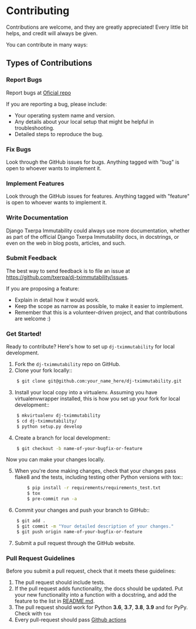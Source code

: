 # Contributing

Contributions are welcome, and they are greatly appreciated! Every
little bit helps, and credit will always be given. 

You can contribute in many ways:

## Types of Contributions

### Report Bugs

Report bugs at [Oficial repo](https://github.com/txerpa/dj-tximmutability/issues)

If you are reporting a bug, please include:

* Your operating system name and version.
* Any details about your local setup that might be helpful in troubleshooting.
* Detailed steps to reproduce the bug.

### Fix Bugs

Look through the GitHub issues for bugs. Anything tagged with "bug"
is open to whoever wants to implement it.

### Implement Features

Look through the GitHub issues for features. Anything tagged with "feature"
is open to whoever wants to implement it.

### Write Documentation

Django Txerpa Immutability could always use more documentation, whether as part of the 
official Django Txerpa Immutability docs, in docstrings, or even on the web in blog posts,
articles, and such.

### Submit Feedback

The best way to send feedback is to file an issue at https://github.com/txerpa/dj-tximmutability/issues.

If you are proposing a feature:

* Explain in detail how it would work.
* Keep the scope as narrow as possible, to make it easier to implement.
* Remember that this is a volunteer-driven project, and that contributions
  are welcome :)

### Get Started!

Ready to contribute? Here's how to set up `dj-tximmutability` for local development.

1. Fork the `dj-tximmutability` repo on GitHub.
2. Clone your fork locally::
```bash
    $ git clone git@github.com:your_name_here/dj-tximmutability.git
```

3. Install your local copy into a virtualenv. Assuming you have virtualenvwrapper installed, this is how you set up your fork for local development::
```bash
    $ mkvirtualenv dj-tximmutability
    $ cd dj-tximmutability/
    $ python setup.py develop
```

4. Create a branch for local development::
```bash
    $ git checkout -b name-of-your-bugfix-or-feature
```
   Now you can make your changes locally.

5. When you're done making changes, check that your changes pass flake8 and the
   tests, including testing other Python versions with tox::
```bash
        $ pip install -r requirements/requirements_test.txt
        $ tox
        $ pre-commit run -a
``` 

6. Commit your changes and push your branch to GitHub::
```bash
    $ git add .
    $ git commit -m "Your detailed description of your changes."
    $ git push origin name-of-your-bugfix-or-feature
```
7. Submit a pull request through the GitHub website.

### Pull Request Guidelines

Before you submit a pull request, check that it meets these guidelines:

1. The pull request should include tests.
2. If the pull request adds functionality, the docs should be updated. Put
   your new functionality into a function with a docstring, and add the
   feature to the list in [README.md](https://github.com/txerpa/dj-tximmutability/blob/master/README.md).
3. The pull request should work for Python **3.6**, **3.7**, **3.8**, **3.9** and for PyPy. Check with `tox`
4. Every pull-request should pass [Github actions](https://github.com/txerpa/dj-tximmutability/actions) 

